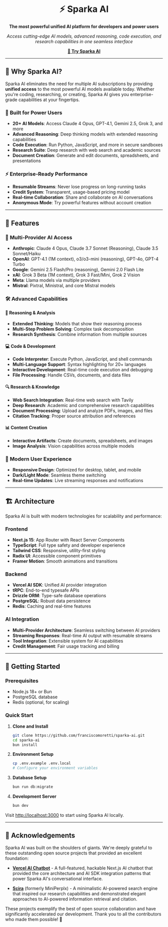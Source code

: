 <div align="center">

# ⚡ Sparka AI

**The most powerful unified AI platform for developers and power users**

*Access cutting-edge AI models, advanced reasoning, code execution, and research capabilities in one seamless interface*

[**🚀 Try Sparka AI**](https://sparka.ai)

</div>

---

## 🌟 Why Sparka AI?

Sparka AI eliminates the need for multiple AI subscriptions by providing **unified access** to the most powerful AI models available today. Whether you're coding, researching, or creating, Sparka AI gives you enterprise-grade capabilities at your fingertips.

### 🎯 **Built for Power Users**
- **20+ AI Models**: Access Claude 4 Opus, GPT-4.1, Gemini 2.5, Grok 3, and more
- **Advanced Reasoning**: Deep thinking models with extended reasoning capabilities
- **Code Execution**: Run Python, JavaScript, and more in secure sandboxes
- **Research Suite**: Deep research with web search and academic sources
- **Document Creation**: Generate and edit documents, spreadsheets, and presentations

### ⚡ **Enterprise-Ready Performance**
- **Resumable Streams**: Never lose progress on long-running tasks
- **Credit System**: Transparent, usage-based pricing model
- **Real-time Collaboration**: Share and collaborate on AI conversations
- **Anonymous Mode**: Try powerful features without account creation

---

## 🚀 Features

### 🤖 **Multi-Provider AI Access**
- **Anthropic**: Claude 4 Opus, Claude 3.7 Sonnet (Reasoning), Claude 3.5 Sonnet/Haiku
- **OpenAI**: GPT-4.1 (1M context), o3/o3-mini (reasoning), GPT-4o, GPT-4 Turbo
- **Google**: Gemini 2.5 Flash/Pro (reasoning), Gemini 2.0 Flash Lite
- **xAI**: Grok 3 Beta (1M context), Grok 3 Fast/Mini, Grok 2 Vision
- **Meta**: Llama models via multiple providers
- **Mistral**: Pixtral, Ministral, and core Mistral models

### 🛠️ **Advanced Capabilities**

#### 🧠 **Reasoning & Analysis**
- **Extended Thinking**: Models that show their reasoning process
- **Multi-Step Problem Solving**: Complex task decomposition
- **Research Synthesis**: Combine information from multiple sources

#### 💻 **Code & Development**
- **Code Interpreter**: Execute Python, JavaScript, and shell commands
- **Multi-Language Support**: Syntax highlighting for 20+ languages
- **Interactive Development**: Real-time code execution and debugging
- **File Processing**: Handle CSVs, documents, and data files

#### 🔍 **Research & Knowledge**
- **Web Search Integration**: Real-time web search with Tavily
- **Deep Research**: Academic and comprehensive research capabilities
- **Document Processing**: Upload and analyze PDFs, images, and files
- **Citation Tracking**: Proper source attribution and references

#### 📊 **Content Creation**
- **Interactive Artifacts**: Create documents, spreadsheets, and images
- **Image Analysis**: Vision capabilities across multiple models

### 🎨 **Modern User Experience**
- **Responsive Design**: Optimized for desktop, tablet, and mobile
- **Dark/Light Mode**: Seamless theme switching
- **Real-time Updates**: Live streaming responses and notifications

---

## 🏗️ Architecture

Sparka AI is built with modern technologies for scalability and performance:

### **Frontend**
- **Next.js 15**: App Router with React Server Components
- **TypeScript**: Full type safety and developer experience
- **Tailwind CSS**: Responsive, utility-first styling
- **Radix UI**: Accessible component primitives
- **Framer Motion**: Smooth animations and transitions

### **Backend**
- **Vercel AI SDK**: Unified AI provider integration
- **tRPC**: End-to-end typesafe APIs
- **Drizzle ORM**: Type-safe database operations
- **PostgreSQL**: Robust data persistence
- **Redis**: Caching and real-time features

### **AI Integration**
- **Multi-Provider Architecture**: Seamless switching between AI providers
- **Streaming Responses**: Real-time AI output with resumable streams
- **Tool Integration**: Extensible system for AI capabilities
- **Credit Management**: Fair usage tracking and billing

---

## 🚀 Getting Started

### **Prerequisites**
- Node.js 18+ or Bun
- PostgreSQL database
- Redis (optional, for scaling)

### **Quick Start**

1. **Clone and Install**
   ```bash
   git clone https://github.com/franciscomoretti/sparka-ai.git
   cd sparka-ai
   bun install
   ```

2. **Environment Setup**
   ```bash
   cp .env.example .env.local
   # Configure your environment variables
   ```

3. **Database Setup**
   ```bash
   bun run db:migrate
   ```

4. **Development Server**
   ```bash
   bun dev
   ```

Visit [http://localhost:3000](http://localhost:3000) to start using Sparka AI locally.

---

## 🙏 Acknowledgements

Sparka AI was built on the shoulders of giants. We're deeply grateful to these outstanding open source projects that provided an excellent foundation:

- **[Vercel AI Chatbot](https://github.com/vercel/ai-chatbot)** - A full-featured, hackable Next.js AI chatbot that provided the core architecture and AI SDK integration patterns that power Sparka AI's conversational interface.

- **[Scira](https://github.com/zaidmukaddam/scira)** (formerly MiniPerplx) - A minimalistic AI-powered search engine that inspired our research capabilities and demonstrated elegant approaches to AI-powered information retrieval and citation.

These projects exemplify the best of open source collaboration and have significantly accelerated our development. Thank you to all the contributors who made them possible! 🚀
